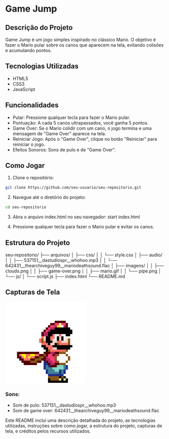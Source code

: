 # Game Jump

## Descrição do Projeto
Game Jump é um jogo simples inspirado no clássico Mario. O objetivo é fazer o Mario pular sobre os canos que aparecem na tela, evitando colisões e acumulando pontos.

## Tecnologias Utilizadas
- HTML5
- CSS3
- JavaScript

## Funcionalidades
- Pular: Pressione qualquer tecla para fazer o Mario pular.
- Pontuação: A cada 5 canos ultrapassados, você ganha 5 pontos.
- Game Over: Se o Mario colidir com um cano, o jogo termina e uma mensagem de "Game Over" aparece na tela.
- Reiniciar Jogo: Após o "Game Over", clique no botão "Reiniciar" para reiniciar o jogo.
- Efeitos Sonoros: Sons de pulo e de "Game Over".

## Como Jogar


1. Clone o repositório:
```bash
git clone https://github.com/seu-usuario/seu-repositorio.git
```

2. Navegue até o diretório do projeto:
```bash
cd seu-repositorio
```

3. Abra o arquivo index.html no seu navegador:
start index.html


4. Pressione qualquer tecla para fazer o Mario pular e evitar os canos. 

## Estrutura do Projeto

seu-repositorio/
├── arquivos/
│   ├── css/
│   │   └── style.css
│   ├── audio/
│   │   ├── 537151__dastudiospr__whohoo.mp3
│   │   └── 642431__thearchiveguy99__mariodeathsound.flac
│   ├── imagens/
│   │   ├── clouds.png
│   │   ├── game-over.png
│   │   ├── mario.gif
│   │   └── pipe.png
│   └── js/
│       └── script.js
├── index.html
└── README.md

## Capturas de Tela

![Mario Jump](arquivos/imagens/mario.gif)

### Sons:
- Som de pulo: 537151__dastudiospr__whohoo.mp3
- Som de game over: 642431__thearchiveguy99__mariodeathsound.flac

Este README inclui uma descrição detalhada do projeto, as tecnologias utilizadas, instruções sobre como jogar, a estrutura do projeto, capturas de tela, e créditos pelos recursos utilizados.
